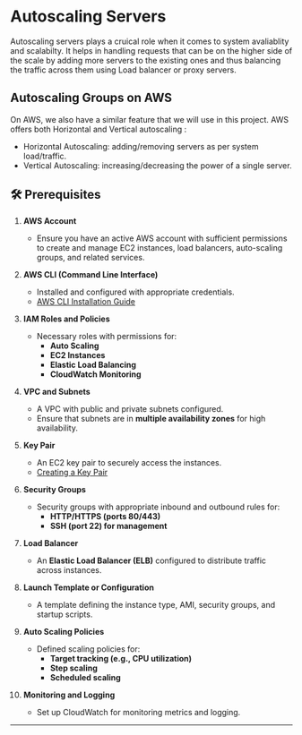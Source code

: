 # Autoscaling Servers 

Autoscaling servers plays a cruical role when it comes to system avaliablity and scalabilty.
It helps in handling requests that can be on the higher side of the scale by adding more servers to the existing ones and thus balancing the traffic across them using Load balancer or proxy servers.

## Autoscaling Groups on AWS

On AWS, we also have a similar feature that we will use in this project. AWS offers both Horizontal and Vertical autoscaling :
- Horizontal Autoscaling: adding/removing servers as per system load/traffic.
- Vertical Autoscaling: increasing/decreasing the power of a single server.

## 🛠️ Prerequisites

1. **AWS Account**
   - Ensure you have an active AWS account with sufficient permissions to create and manage EC2 instances, load balancers, auto-scaling groups, and related services.

2. **AWS CLI (Command Line Interface)**
   - Installed and configured with appropriate credentials.
   - [AWS CLI Installation Guide](https://docs.aws.amazon.com/cli/latest/userguide/install-cliv2.html)

3. **IAM Roles and Policies**
   - Necessary roles with permissions for:
     - **Auto Scaling**
     - **EC2 Instances**
     - **Elastic Load Balancing**
     - **CloudWatch Monitoring**

4. **VPC and Subnets**
   - A VPC with public and private subnets configured.
   - Ensure that subnets are in **multiple availability zones** for high availability.

5. **Key Pair**
   - An EC2 key pair to securely access the instances.
   - [Creating a Key Pair](https://docs.aws.amazon.com/AWSEC2/latest/UserGuide/ec2-key-pairs.html)

6. **Security Groups**
   - Security groups with appropriate inbound and outbound rules for:
     - **HTTP/HTTPS (ports 80/443)**
     - **SSH (port 22) for management**

7. **Load Balancer**
   - An **Elastic Load Balancer (ELB)** configured to distribute traffic across instances.

8. **Launch Template or Configuration**
   - A template defining the instance type, AMI, security groups, and startup scripts.

9. **Auto Scaling Policies**
   - Defined scaling policies for:
     - **Target tracking (e.g., CPU utilization)**
     - **Step scaling**
     - **Scheduled scaling**

10. **Monitoring and Logging**
    - Set up CloudWatch for monitoring metrics and logging.

---

